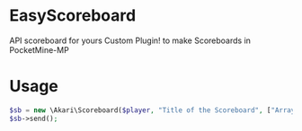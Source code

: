 # EasyScoreboard
API scoreboard for yours Custom Plugin!
to make Scoreboards in PocketMine-MP
 # Usage
 ```php
 $sb = new \Akari\Scoreboard($player, "Title of the Scoreboard", ["Array", "of", "Strings", "foreach", "Line", "one", "String"]); 
 $sb->send();
